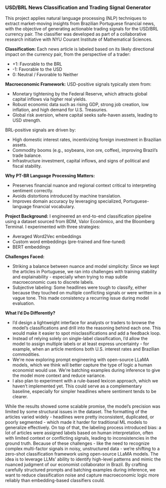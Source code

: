 ### **USD/BRL News Classification and Trading Signal Generator**
This project applies natural language processing (NLP) techniques to extract market-moving insights from Brazilian Portuguese financial news, with the objective of generating actionable trading signals for the USD/BRL currency pair. The classifier was developed as part of a collaborative research initiative with NYU Courant Institute of Mathematical Sciences.

**Classification:**
Each news article is labeled based on its likely directional impact on the currency pair, from the perspective of a trader:
- +1: Favorable to the BRL
- -1: Favorable to the USD
- 0: Neutral / Favorable to Neither

**Macroeconomic Framework:**
USD-positive signals typically stem from:
- Monetary tightening by the Federal Reserve, which attracts global capital inflows via higher real yields.
- Robust economic data such as rising GDP, strong job creation, low inflation, and high demand for U.S. Treasuries.
- Global risk aversion, where capital seeks safe-haven assets, leading to USD strength.

BRL-positive signals are driven by:
- High domestic interest rates, incentivizing foreign investment in Brazilian assets.
- Commodity booms (e.g., soybeans, iron ore, coffee), improving Brazil’s trade balance.
- Infrastructure investment, capital inflows, and signs of political and fiscal stability.

**Why PT-BR Language Processing Matters:**
- Preserves financial nuance and regional context critical to interpreting sentiment correctly.
- Avoids distortions introduced by machine translation.
- Improves domain accuracy by leveraging specialized, Portuguese-language financial vocabulary.

**Project Background:**
I engineered an end-to-end classification pipeline using a dataset sourced from BDM, Valor Econômico, and the Bloomberg Terminal. I experimented with three strategies:
- Averaged Word2Vec embeddings
- Custom word embeddings (pre-trained and fine-tuned)
- BERT embeddings

**Challenges Faced:**
- Striking a balance between nuance and model simplicity: Since we kept the articles in Portuguese, we ran into challenges with training stability and explainability - especially when trying to map subtle macroeconomic cues to discrete labels.
- Subjective labeling: Some headlines were tough to classify, either because they touched on multiple conflicting signals or were written in a vague tone. This made consistency a recurring issue during model evaluation.

**What I’d Do Differently?**
- I’d design a lightweight interface for analysts or traders to browse the model’s classifications and drill into the reasoning behind each one. This would make it easier to spot misclassifications and add a feedback loop.
- Instead of relying solely on single-label classification, I’d allow the model to assign multiple labels or at least express uncertainty - for example, when an article mentions both U.S. interest rates and Brazilian commodities.
- We're now exploring prompt engineering with open-source LLaMA models, which we think will better capture the type of logic a human economist would use. We're batching examples during inference to give the model more context and reduce variance.
- I also plan to experiment with a rule-based lexicon approach, which we haven’t implemented yet. This could serve as a complementary baseline, especially for simpler headlines where sentiment tends to be clearer.

While the results showed some scalable promise, the model’s precision was limited by some structural issues in the dataset. The formatting of the articles varied widely - headlines were pretty inconsistent, duplicated, or poorly segmented - which made it harder for traditional ML models to generalize effectively. On top of that, the labeling process introduced bias: a lot of articles were assigned labels based on human interpretation, often with limited context or conflicting signals, leading to inconsistencies in the ground truth. Because of these challenges - like the need to recognize complex multi-factor signals in noisy, unstructured data - we’re shifting to a zero-shot classification framework using open-source LLaMA models. The idea is to leverage LLMs’ ability to identify high-level patterns and mimic the nuanced judgment of our economist collaborator in Brazil. By crafting carefully structured prompts and batching examples during inference, we want to reduce classification noise and capture macroeconomic logic more reliably than embedding-based classifiers could.

